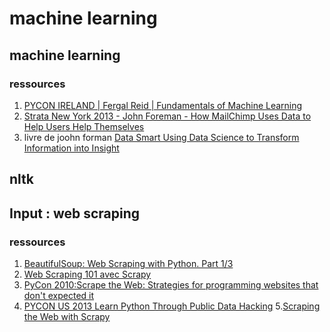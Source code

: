 machine learning
================


## machine learning ##

### ressources ###
1. [PYCON IRELAND | Fergal Reid | Fundamentals of Machine Learning](http://www.youtube.com/watch?v=p5-3yDN_Rj0)
2. [Strata New York 2013 - John Foreman - How MailChimp Uses Data to Help Users Help Themselves](https://www.youtube.com/watch?v=_x8nVo039zo)
3. livre de joohn forman [Data Smart Using Data Science to Transform Information into Insight](http://shop.oreilly.com/product/9781118661468.do)


## nltk ##


## Input : web scraping ##
 

### ressources ###

1. [BeautifulSoup: Web Scraping with Python. Part 1/3](http://www.youtube.com/watch?v=x9lXgsGxhVM)
2. [ Web Scraping 101 avec Scrapy ](http://www.youtube.com/watch?v=YZ-DXCTCHqo)
3. [PyCon 2010:Scrape the Web: Strategies for programming websites that don't expected it](http://blip.tv/pycon-us-videos-2009-2010-2011/pycon-2010-scrape-the-web-strategies-for-programming-websites-that-don-t-expected-it-3378693)
4. [PYCON US 2013 Learn Python Through Public Data Hacking](http://www.youtube.com/watch?v=EZ5mQ-uCakM)
5.[Scraping the Web with Scrapy](http://www.youtube.com/watch?v=eD8XVXLlUTE)
